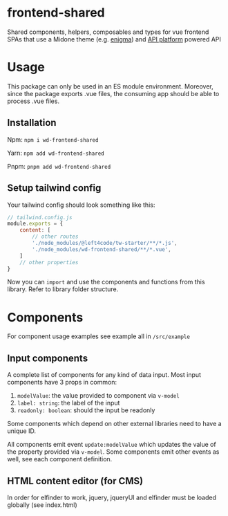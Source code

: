 # frontend-shared

Shared components, helpers, composables and types for vue frontend SPAs that use a Midone theme
(e.g. <a href="http://enigma-vue.left4code.com/" target="_blank">enigma</a>)
and <a href="https://api-platform.com/" target="_blank">API platform</a> powered API

# Usage

This package can only be used in an ES module environment.
Moreover, since the package exports .vue files, the consuming app should be able to process .vue files.

## Installation

Npm: `npm i wd-frontend-shared`

Yarn: `npm add wd-frontend-shared`

Pnpm: `pnpm add wd-frontend-shared`

## Setup tailwind config

Your tailwind config should look something like this:
```javascript
// tailwind.config.js
module.exports = {
    content: [
        // other routes
        './node_modules/@left4code/tw-starter/**/*.js',
        './node_modules/wd-frontend-shared/**/*.vue',
    ]
    // other properties
}
```

Now you can `import` and use the components and functions from this library.
Refer to library folder structure.

# Components

For component usage examples see example all in `/src/example`

## Input components

A complete list of components for any kind of data input.
Most input components have 3 props in common:
1. `modelValue`: the value provided to component via `v-model`
2. `label: string`: the label of the input
3. `readonly: boolean`: should the input be readonly

Some components which depend on other external libraries need to have a unique ID.

All components emit event `update:modelValue` which updates the value of the property provided via `v-model`.
Some components emit other events as well, see each component definition.

## HTML content editor (for CMS)
In order for elfinder to work, jquery, jqueryUI and elfinder must be loaded globally (see index.html)